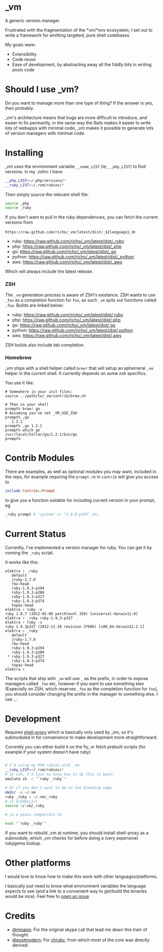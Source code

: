 _vm
===

A generic version manager.

Frustrated with the fragmentation of the *vm/*env ecosystem, I set out to write
a framework for emitting targeted, pure shell codebases.

My goals were:

* Extensibility
* Code reuse
* Ease of development, by abstracting away all the fiddly bits in writing posix code

# Should I use _vm?

Do you want to manage more than one type of thing? If the answer is yes, then probably.

\_vm's architecture means that bugs are more difficult to introduce, and easier
to fix permantly, in the same way the Rails makes it easier to write lots of
webapps with minimal code, \_vm makes it possible to generate lots of version
managers with minimal code.

# Installing

\_vm uses the environment variable `__name_LIST` (ie, `__php_LIST`) to find versions. in my .zshrc I have:

```bash
__php_LIST=~/.php/versions/*
__ruby_LIST=~/.rvm/rubies/*
```

Then simply source the relevant shell file:

```bash
source _php
source _ruby
```

If you don't want to pull in the ruby dependencies, you can fetch the current versions from

`https://raw.github.com/richo/_vm/latest/dist/_${language}`, ie

* ruby: https://raw.github.com/richo/_vm/latest/dist/_ruby
* php: https://raw.github.com/richo/_vm/latest/dist/_php
* go: https://raw.github.com/richo/_vm/latest/dist/_go
* python: https://raw.github.com/richo/_vm/latest/dist/_python
* aws: https://raw.github.com/richo/_vm/latest/dist/_aws

Which will always include the latest release.

### ZSH

The `_vm` generation process is aware of ZSH's existance. ZSH wants to use
`_foo` as a completion function for `foo`, as such `_vm` spits out functions
called `,foo`. Builds are linked below:

* ruby: https://raw.github.com/richo/_vm/latest/dist/,ruby
* php: https://raw.github.com/richo/_vm/latest/dist/,php
* go: https://raw.github.com/richo/_vm/latest/dist/,go
* python: https://raw.github.com/richo/_vm/latest/dist/,python
* aws: https://raw.github.com/richo/_vm/latest/dist/,aws

ZSH builds also include tab completion.

### Homebrew

\_vm ships with a shell helper called `brew!` that will setup an ephemeral
`_vm` helper in the current shell. It currently depends on some zsh specifics.

You use it like:

```
# Somewhere in your init files:
source ../path/to/_vm/contrib/brew.sh

# Then in your shell
prompt% brew! go
# Assuming you've set _VM_USE_ZSH
prompt% ,go
   1.2.1
prompt% ,go 1.2.1
prompt% which go
/usr/local/Cellar/go/1.2.1/bin/go
prompt%
```

# Contrib Modules

There are examples, as well as optional modules you may want, included in the
repo, for example requiring the `prompt.rb` in `contrib` will give you access
to

```ruby
include Contrib::Prompt
```

to give you a function suitable for including current version in your prompt, eg

```bash
_ruby prompt # "system" or "2.0.0-p195" etc
```

# Current Status

Currently, I've implemented a version manager for ruby. You can get it by
running the `_ruby` script.

It works like this:

```
elektra ⚡ _ruby
   default
   jruby-1.7.0
   rbx-head
   ruby-1.9.3-p194
   ruby-1.9.3-p286
   ruby-1.9.3-p327
   ruby-1.9.3-p374
   topaz-head
elektra ⚡ ruby -v
ruby 1.8.7 (2012-02-08 patchlevel 358) [universal-darwin12.0]
elektra ⚡ _ruby ruby-1.9.3-p327
elektra ⚡ ruby -v
ruby 1.9.3p327 (2012-11-10 revision 37606) [x86_64-darwin12.2.1]
elektra ⚡ _ruby
   default
   jruby-1.7.0
   rbx-head
   ruby-1.9.3-p194
   ruby-1.9.3-p286
 * ruby-1.9.3-p327
   ruby-1.9.3-p374
   topaz-head
elektra ⚡
```

The scripts that ship with `_vm` will use `_` as the prefix, in order to expose
managers called `_foo` etc, however if you want to use something else
(Especially on ZSH, which reserves `_foo` as the completion function for
`foo`), you should consider changing the prefix in the manager to something
else. I use `,`.

# Development

Requires [shell-proxy][2] which is basically only used by _vm, so it's
submoduled in for convenience to make development more straightforward.

Currently you can either build it on the fly, or fetch prebuilt scripts (for
example if your system doesn't have ruby)

```bash

# I'm using my RVM rubies with _vm
__ruby_LIST=~/.rvm/rubies/*
# In zsh, I'd love to know how to do this in bash:
emulate sh -c "`ruby _ruby`"

# Or if you don't want to be on the bleeding edge
mkdir -p ~/.vm
ruby _ruby > ~/.vm/_ruby
# in ${SHELL}rc
source ~/.vm/_ruby

# in a posix compatible sh

eval "`ruby _ruby`"

```
If you want to rebuild _vm at runtime, you should install shell-proxy as a
submodule, which _vm checks for before doing a (very expensive) rubygems lookup.

# Other platforms

I would love to know how to make this work with other languages/platforms.

I basically just need to know what environment variables the language expects
to see (and a link to a convenient way to get/build the binaries would be nice).
Feel free to [open an issue](https://github.com/richo/_vm/issues)

# Credits

* [@mpapis](https://twitter.com/mpapis): For the original skype call that lead me down this train of thought.
* [@postmodern](https://twitter.com/postmodern_mod3): For [chruby][1], from which most of the core was directly derived.


[1]: https://github.com/postmodern/chruby
[2]: https://github.com/richo/shell-proxy
